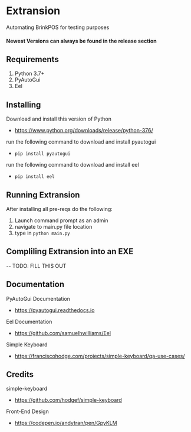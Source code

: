 # Extransion
Automating BrinkPOS for testing purposes

#### Newest Versions can always be found in the release section

## Requirements
1. Python 3.7+
2. PyAutoGui
3. Eel

## Installing
Download and install this version of Python
- https://www.python.org/downloads/release/python-376/

run the following command to download and install pyautogui
- `pip install pyautogui`

run the following command to download and install eel
- `pip install eel`

## Running Extransion
After installing all pre-reqs do the following:
1. Launch command prompt as an admin
2. navigate to main.py file location
3. type in `python main.py`

## Compliling Extransion into an EXE
-- TODO: FILL THIS OUT
## Documentation
PyAutoGui Documentation
- https://pyautogui.readthedocs.io

Eel Documentation
- https://github.com/samuelhwilliams/Eel

Simple Keyboard
- https://franciscohodge.com/projects/simple-keyboard/qa-use-cases/


## Credits
simple-keyboard
- https://github.com/hodgef/simple-keyboard

Front-End Design
- https://codepen.io/andytran/pen/GpyKLM
